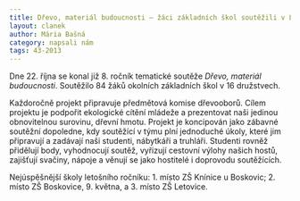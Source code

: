 ```yaml
---
title: Dřevo, materiál budoucnosti – žáci základních škol soutěžili v Letovicích
layout: clanek
author: Mária Bašná
category: napsali nám
tags: 43-2013
---
```


Dne 22. října se konal již 8. ročník tematické soutěže *Dřevo, materiál budoucnosti*. Soutěžilo 84 žáků okolních základních škol v 16 družstvech. 

Každoročně projekt připravuje předmětová komise dřevooborů. Cílem projektu je podpořit ekologické cítění mládeže a prezentovat naši jedinou obnovitelnou surovinu, dřevní hmotu. Projekt je koncipován jako zábavné soutěžní dopoledne, kdy soutěžící v týmu plní jednoduché úkoly, které jim připravují a zadávají naši studenti, nábytkáři a truhláři. Studenti rovněž přidělují body, vyhodnocují soutěž, vyřizují cestovní výlohy našich hostů, zajišťují svačiny, nápoje a věnují se jako hostitelé i doprovodu soutěžících.

Nejúspěšnější školy letošního ročníku: 1. místo ZŠ Knínice u Boskovic; 2. místo ZŠ Boskovice, 9. května, a 3. místo ZŠ Letovice.